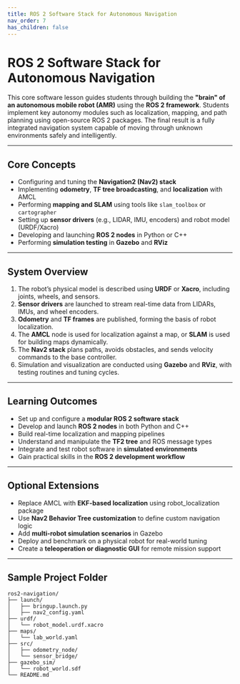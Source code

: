 ```yaml
---
title: ROS 2 Software Stack for Autonomous Navigation
nav_order: 7
has_children: false
---
```


# ROS 2 Software Stack for Autonomous Navigation

This core software lesson guides students through building the **"brain" of an autonomous mobile robot (AMR)** using the **ROS 2 framework**. Students implement key autonomy modules such as localization, mapping, and path planning using open-source ROS 2 packages. The final result is a fully integrated navigation system capable of moving through unknown environments safely and intelligently.

---

## Core Concepts

- Configuring and tuning the **Navigation2 (Nav2) stack**  
- Implementing **odometry**, **TF tree broadcasting**, and **localization** with AMCL  
- Performing **mapping and SLAM** using tools like `slam_toolbox` or `cartographer`  
- Setting up **sensor drivers** (e.g., LIDAR, IMU, encoders) and robot model (URDF/Xacro)  
- Developing and launching **ROS 2 nodes** in Python or C++  
- Performing **simulation testing** in **Gazebo** and **RViz**

---

## System Overview

1. The robot’s physical model is described using **URDF** or **Xacro**, including joints, wheels, and sensors.  
2. **Sensor drivers** are launched to stream real-time data from LIDARs, IMUs, and wheel encoders.  
3. **Odometry** and **TF frames** are published, forming the basis of robot localization.  
4. The **AMCL** node is used for localization against a map, or **SLAM** is used for building maps dynamically.  
5. The **Nav2 stack** plans paths, avoids obstacles, and sends velocity commands to the base controller.  
6. Simulation and visualization are conducted using **Gazebo** and **RViz**, with testing routines and tuning cycles.

---

## Learning Outcomes

- Set up and configure a **modular ROS 2 software stack**  
- Develop and launch **ROS 2 nodes** in both Python and C++  
- Build real-time localization and mapping pipelines  
- Understand and manipulate the **TF2 tree** and ROS message types  
- Integrate and test robot software in **simulated environments**  
- Gain practical skills in the **ROS 2 development workflow**

---

## Optional Extensions

- Replace AMCL with **EKF-based localization** using robot_localization package  
- Use **Nav2 Behavior Tree customization** to define custom navigation logic  
- Add **multi-robot simulation scenarios** in Gazebo  
- Deploy and benchmark on a physical robot for real-world tuning  
- Create a **teleoperation or diagnostic GUI** for remote mission support

---

## Sample Project Folder

```plaintext
ros2-navigation/
├── launch/
│   ├── bringup.launch.py
│   ├── nav2_config.yaml
├── urdf/
│   └── robot_model.urdf.xacro
├── maps/
│   └── lab_world.yaml
├── src/
│   ├── odometry_node/
│   └── sensor_bridge/
├── gazebo_sim/
│   └── robot_world.sdf
└── README.md
